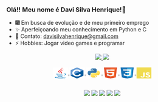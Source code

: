 ### Olá!! Meu nome é Davi Silva Henrique!🎉

- 🎆 Em busca de evolução e de meu primeiro emprego
- ✨ Aperfeiçoando meu conhecimento em Python e C
- 📩 Contato: davisilvahenrique@gmail.com
- ⚡ Hobbies: Jogar video games e programar


<div align="center">
  <a href="https://github.com/davisilvahenrique">
  <img width="45%" src="https://github-readme-stats.vercel.app/api?username=davisilvahenrique&show_icons=true&theme=prussian&include_all_commits=true&count_private=true"/>
  <img width="50%" src="https://github-readme-stats.vercel.app/api/top-langs/?username=davisilvahenrique&layout=compact&langs_count=7&theme=prussian"/>
</div>

<div align="center": style="display: inline_block"><br>
  <img align="center" alt="Davi-Java" height="30" width="40" src="https://raw.githubusercontent.com/devicons/devicon/master/icons/java/java-original.svg">
  <img align="center" alt="Davi-C" height="30" width="40" src="https://raw.githubusercontent.com/devicons/devicon/master/icons/c/c-original.svg">
  <img align="center" alt="Davi-Python" height="30" width="40" src="https://raw.githubusercontent.com/devicons/devicon/master/icons/python/python-original.svg">
  <img align="center" alt="Davi-HTML" height="30" width="40" src="https://raw.githubusercontent.com/devicons/devicon/master/icons/html5/html5-original.svg">
  <img align="center" alt="Davi-CSS" height="30" width="40" src="https://raw.githubusercontent.com/devicons/devicon/master/icons/css3/css3-original.svg">
  <img align="center" alt="Davi-JS" height="30" width="40" src="https://raw.githubusercontent.com/devicons/devicon/master/icons/javascript/javascript-plain.svg">
</div>
  
  ##
  
  <div align="center">
  <a href="https://www.youtube.com/channel/UC-pI-oQcN5UY49LDugoaTgw" target="_blank"><img src="https://img.shields.io/badge/YouTube-FF0000?style=for-the-badge&logo=youtube&logoColor=white" target="_blank"></a>
  <a href="https://www.instagram.com/davi_0423/" target="_blank"><img src="https://img.shields.io/badge/-Instagram-%23E4405F?style=for-the-badge&logo=instagram&logoColor=white" target="_blank"></a>
 	<a href="https://www.twitch.tv/zandor_" target="_blank"><img src="https://img.shields.io/badge/Twitch-9146FF?style=for-the-badge&logo=twitch&logoColor=white" target="_blank"></a>
 <a href="https://discord.gg/FTjYvQ888u" target="_blank"><img src="https://img.shields.io/badge/Discord-7289DA?style=for-the-badge&logo=discord&logoColor=white" target="_blank"></a> 
  <a href="https://www.linkedin.com/in/davisilvahenrique/" target="_blank"><img src="https://img.shields.io/badge/-LinkedIn-%230077B5?style=for-the-badge&logo=linkedin&logoColor=white" target="_blank"></a> 
